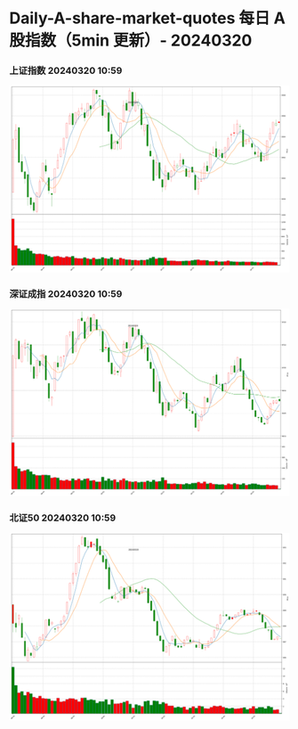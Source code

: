
# Daily-A-share-market-quotes 每日 A 股指数（5min 更新）- 20240320

### 上证指数 20240320 10:59
![](./fig/2024/3/20240320-sh000001.png)

### 深证成指 20240320 10:59
![](./fig/2024/3/20240320-sz399001.png)

### 北证50 20240320 10:59
![](./fig/2024/3/20240320-bj899050.png)
